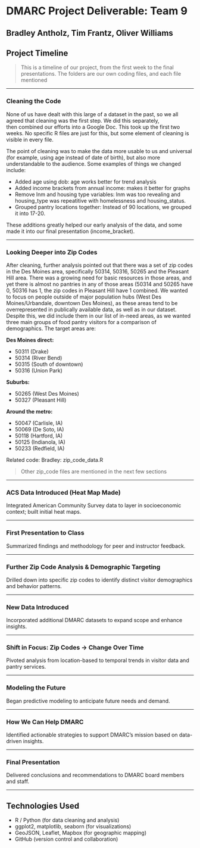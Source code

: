 # **DMARC Project Deliverable: Team 9**

## **Bradley Antholz, Tim Frantz, Oliver Williams**

## **Project Timeline**

> This is a timeline of our project, from the first week to the final presentations. The folders are our own coding files, and each file mentioned

---
### **Cleaning the Code**  
None of us have dealt with this large of a dataset in the past, so we all agreed that cleaning was the first step. We did this separately,  
then combined our efforts into a Google Doc. This took up the first two weeks. No specific R files are just for this, but some element of cleaning is visible in every file.

The point of cleaning was to make the data more usable to us and universal (for example, using age instead of date of birth), but also more understandable to the audience. Some examples of things we changed include: 

* Added age using dob: age works better for trend analysis
* Added income brackets from annual income: makes it better for graphs
* Remove lnm and housing type variables: lnm was too revealing and housing_type was repeatitive with homelessness and housing_status.
* Grouped pantry locations together: Instead of 90 locations, we grouped it into 17-20.

These additions greatly helped our early analysis of the data, and some made it into our final presentation (income_bracket).

---

### **Looking Deeper into Zip Codes**  
After cleaning, further analysis pointed out that there was a set of zip codes in the Des Moines area, specifically 50314, 50316, 50265 and the Pleasant Hill area. There was a growing need for basic resources in those areas, and yet there is almost no pantries in any of those areas (50314 and 50265 have 0, 50316 has 1, the zip codes in Pleasant Hill have 1 combined. We wanted to focus on people outside of major population hubs (West Des Moines/Urbandale, downtown Des Moines), as these areas tend to be overrepresented in publically available data, as well as in our dataset. Despite this, we did include them in our list of in-need areas, as we wanted three main groups of food pantry visitors for a comparison of demographics. The target areas are:

**Des Moines direct:**

* 50311 (Drake)
* 50314 (River Bend)
* 50315 (South of downtown)
* 50316 (Union Park)

**Suburbs:**

* 50265 (West Des Moines)
* 50327 (Pleasant Hill)

**Around the metro:**

* 50047 (Carlisle, IA)
* 50069 (De Soto, IA)
* 50118 (Hartford, IA)
* 50125 (Indianola, IA)
* 50233 (Redfield, IA)


Related code: 
Bradley: zip_code_data.R
> Other zip_code files are mentioned in the next few sections
---

### **ACS Data Introduced (Heat Map Made)**  
Integrated American Community Survey data to layer in socioeconomic context; built initial heat maps.

---

### **First Presentation to Class**  
Summarized findings and methodology for peer and instructor feedback.

---

### **Further Zip Code Analysis & Demographic Targeting**  
Drilled down into specific zip codes to identify distinct visitor demographics and behavior patterns.

---

### **New Data Introduced**  
Incorporated additional DMARC datasets to expand scope and enhance insights.

---

### **Shift in Focus: Zip Codes → Change Over Time**  
Pivoted analysis from location-based to temporal trends in visitor data and pantry services.

---

### **Modeling the Future**  
Began predictive modeling to anticipate future needs and demand.

---

### **How We Can Help DMARC**  
Identified actionable strategies to support DMARC’s mission based on data-driven insights.

---

### **Final Presentation**  
Delivered conclusions and recommendations to DMARC board members and staff.

---

## **Technologies Used**

- R / Python (for data cleaning and analysis)  
- ggplot2, matplotlib, seaborn (for visualizations)  
- GeoJSON, Leaflet, Mapbox (for geographic mapping)  
- GitHub (version control and collaboration)
